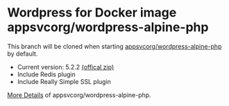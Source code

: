 # Wordpress for Docker image appsvcorg/wordpress-alpine-php

This branch will be cloned when starting [appsvcorg/wordpress-alpine-php](https://hub.docker.com/r/appsvcorg/wordpress-alpine-php/) by default.

- Current version: 5.2.2 [(offical zip)](https://wordpress.org/wordpress-5.2.2.zip)
- Include Redis plugin
- Include Really Simple SSL plugin

[More Details](https://hub.docker.com/r/appsvcorg/wordpress-alpine-php/) of appsvcorg/wordpress-alpine-php.

